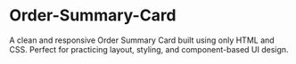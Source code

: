 # Order-Summary-Card
A clean and responsive Order Summary Card built using only HTML and CSS. Perfect for practicing layout, styling, and component-based UI design.

